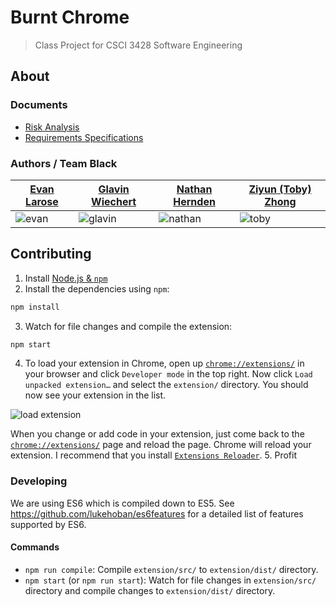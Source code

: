 # Burnt Chrome

> Class Project for CSCI 3428 Software Engineering

## About

### Documents

- [Risk Analysis](https://drive.google.com/open?id=1lOxLEEGWvbhaKKaLM5Oys0vn94d1937PmQm6UNcSkq8)
- [Requirements Specifications](https://drive.google.com/open?id=1k3z0ABU4Lxw3b5KyHMEdxxgWWG_033Yj4MgzTJdZ0QQ)

### Authors / Team Black

| [Evan Larose](https://github.com/LizardLeliel) | [Glavin Wiechert](https://github.com/Glavin001) | [Nathan Hernden](https://github.com/nhernden) | [Ziyun (Toby) Zhong](https://github.com/zhongziyun1993) |
| --- | --- | --- | --- |
| ![evan](https://avatars3.githubusercontent.com/u/7256908) | ![glavin](https://avatars0.githubusercontent.com/u/1885333) | ![nathan](https://avatars0.githubusercontent.com/u/13204557) | ![toby](https://avatars1.githubusercontent.com/u/3355559) |

## Contributing

1. Install [Node.js & `npm`](https://nodejs.org/)
2. Install the dependencies using `npm`:
 ```bash
npm install
```

3. Watch for file changes and compile the extension:
 ```bash
npm start
```

4. To load your extension in Chrome, open up [`chrome://extensions/`](chrome://extensions/) in your browser and click `Developer mode` in the top right. Now click `Load unpacked extension…` and select the `extension/` directory. You should now see your extension in the list.

 ![load extension](http://i.stack.imgur.com/vJexl.png)

 When you change or add code in your extension, just come back to the [`chrome://extensions/`](chrome://extensions/) page and reload the page. Chrome will reload your extension.
 I recommend that you install [`Extensions Reloader`](https://chrome.google.com/webstore/detail/extensions-reloader/fimgfedafeadlieiabdeeaodndnlbhid).
5. Profit

### Developing

We are using ES6 which is compiled down to ES5.
See https://github.com/lukehoban/es6features for a detailed list of features supported by ES6.

#### Commands

- `npm run compile`: Compile `extension/src/` to `extension/dist/` directory.
- `npm start` (or `npm run start`): Watch for file changes in `extension/src/` directory and compile changes to `extension/dist/` directory.


